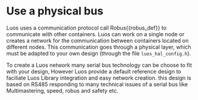 # Use a physical bus

Luos uses a communication protocol call <span class="cust_tooltip">Robus<span class="cust_tooltiptext">{{robus_def}}</span></span> to communicate with other containers. 
Luos can work on a single node or creates a network for the communication between containers located on different nodes. This communication goes through a physical layer, which must be adapted to your own design (through the file `luos_hal_config.h`). 

To create a Luos network many serial bus technology can be choose to fit with your design, However Luos provide a default reference design to faciliate Luos Library integration and easy network creation. this design is based on RS485 responding to many technical issues of a serial bus like Multimastering, speed, robus and safety etc.